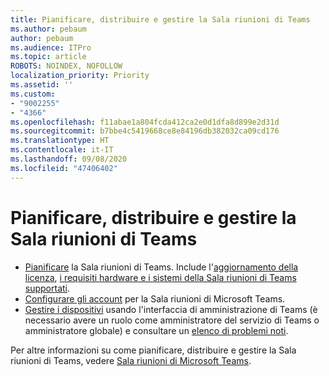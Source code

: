 ```yaml
---
title: Pianificare, distribuire e gestire la Sala riunioni di Teams
ms.author: pebaum
author: pebaum
ms.audience: ITPro
ms.topic: article
ROBOTS: NOINDEX, NOFOLLOW
localization_priority: Priority
ms.assetid: ''
ms.custom:
- "9002255"
- "4366"
ms.openlocfilehash: f11abae1a804fcda412ca2e0d1dfa8d899e2d31d
ms.sourcegitcommit: b7bbe4c5419668ce8e84196db382032ca09cd176
ms.translationtype: HT
ms.contentlocale: it-IT
ms.lasthandoff: 09/08/2020
ms.locfileid: "47406402"
---
```

# <a name="plan-deploy-and-manage-teams-rooms"></a>Pianificare, distribuire e gestire la Sala riunioni di Teams

- [Pianificare](https://docs.microsoft.com/microsoftteams/rooms/rooms-plan) la Sala riunioni di Teams. Include l'[aggiornamento della licenza](https://docs.microsoft.com/microsoftteams/rooms/rooms-licensing), [i requisiti hardware e i sistemi della Sala riunioni di Teams supportati](https://docs.microsoft.com/microsoftteams/rooms/requirements#hardware-requirements).
- [Configurare gli account](https://docs.microsoft.com/microsoftteams/rooms/rooms-configure-accounts) per la Sala riunioni di Microsoft Teams.
- [Gestire i dispositivi](https://docs.microsoft.com/microsoftteams/rooms/rooms-manage) usando l'interfaccia di amministrazione di Teams (è necessario avere un ruolo come amministratore del servizio di Teams o amministratore globale) e consultare un [elenco di problemi noti](https://docs.microsoft.com/microsoftteams/rooms/known-issues).

Per altre informazioni su come pianificare, distribuire e gestire la Sala riunioni di Teams, vedere [Sala riunioni di Microsoft Teams](https://docs.microsoft.com/microsoftteams/rooms/).

